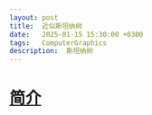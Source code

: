 ```yaml
---
layout: post
title:  近似斯坦纳树
date:   2025-01-15 15:30:00 +0300
tags:   ComputerGraphics
description:  斯坦纳树
---
```


# [简介](#简介)


